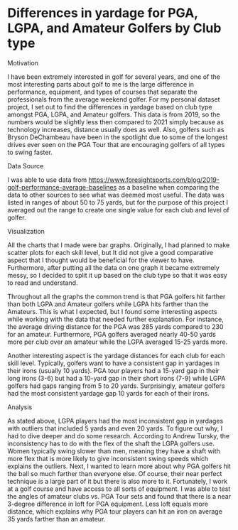 # Differences in yardage for PGA, LGPA, and Amateur Golfers by Club type


Motivation

I have been extremely interested in golf for several years, and one of the most interesting parts about golf to me is the large difference in performance, equipment, and types of courses that separate the professionals from the average weekend golfer. For my personal dataset project, I set out to find the differences in yardage based on club type amongst PGA, LGPA, and Amateur golfers. This data is from 2019, so the numbers would be slightly less then compared to 2021 simply because as technology increases, distance usually does as well. Also, golfers such as Bryson DeChambeau have been in the spotlight due to some of the longest drives ever seen on the PGA Tour that are encouraging golfers of all types to swing faster.  

Data Source

I was able to use data from https://www.foresightsports.com/blog/2019-golf-performance-average-baselines as a baseline when comparing the data to other sources to see what was deemed most useful. The data was listed in ranges of about 50 to 75 yards, but for the purpose of this project I averaged out the range to create one single value for each club and level of golfer. 

Visualization

All the charts that I made were bar graphs. Originally, I had planned to make scatter plots for each skill level, but It did not give a good comparative aspect that I thought would be beneficial for the viewer to have. Furthermore, after putting all the data on one graph it became extremely messy, so I decided to split it up based on the club type so that it was easy to read and understand. 

Throughout all the graphs the common trend is that PGA golfers hit farther than both LGPA and Amateur golfers while LGPA hits farther than the Amateurs. This is what I expected, but I found some interesting aspects while working with the data that needed further explanation. For instance, the average driving distance for the PGA was 285 yards compared to 230 for an amateur. Furthermore, PGA golfers averaged nearly 40-50 yards more per club over an amateur while the LGPA averaged 15-25 yards more. 

Another interesting aspect is the yardage distances for each club for each skill level. Typically, golfers want to have a consistent gap in yardages in their irons (usually 10 yards). PGA tour players had a 15-yard gap in their long irons (3-6) but had a 10-yard gap in their short irons (7-9) while LGPA golfers had gaps ranging from 5 to 20 yards. Surprisingly, amateur golfers had the most consistent yardage gap 10 yards for each of their irons. 

Analysis

As stated above, LGPA players had the most inconsistent gap in yardages with outliers that included 5 yards and even 20 yards. To figure out why, I had to dive deeper and do some research. According to Andrew Tursky, the inconsistency has to do with the flex of the shaft the LGPA golfers use. Women typically swing slower than men, meaning they have a shaft with more flex that is more likely to give inconsistent swing speeds which explains the outliers.
 Next, I wanted to learn more about why PGA golfers hit the ball so much farther than everyone else. Of course, their near perfect technique is a large part of it but there is also more to it. Fortunately, I work at a golf course and have access to all sorts of equipment. I was able to test the angles of amateur clubs vs. PGA Tour sets and found that there is a near 3-degree difference in loft for PGA equipment. Less loft equals more distance, which explains why PGA tour players can hit an iron on average 35 yards farther than an amateur. 




